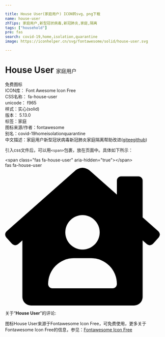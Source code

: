 ```yaml
---

title: House User(家庭用户) ICON转svg、png下载
name: house-user
zhTips: 家庭用户,新型冠状病毒,新冠肺炎,家庭,隔离
tags: ["household"]
pre: fas
search: covid-19,home,isolation,quarantine
image: https://iconhelper.cn/svg/fontawesome/solid/house-user.svg

---
```


# House User  <small style="font-size: 60%;font-weight: 100">家庭用户</small>


<div class="detail-page">
<p>
<span><span class="badge-success badge">免费图标</span> </span>
<br/>
<span>
ICON库：
<span class="badge-secondary badge">Font Awesome Icon Free</span> 
</span>
<br/>
<span>
CSS名称：
<span class="badge-secondary badge">fa-house-user</span> 
</span>
<br/>
<span>
unicode：
<span class="badge-secondary badge">f965</span> 
<copy-btn content='f965' btn-title=""></copy-btn>
<copy-btn :content='String.fromCodePoint(parseInt("f965", 16))' btn-title="复制U"></copy-btn>
</span><br/><span>样式：<span class="badge-light badge">实心(solid)</span></span>
<br/>
<span>
版本：
<span class="badge-secondary badge">5.13.0</span> 
</span><br/><span>标签：<span class="badge-light badge"><router-link to="/tags/household.html">家庭</router-link></span></span>
<br/>
<span>图标来源/作者：<span class="badge-light badge">fontawesome</span></span> 
<br/>
<span>别名：<span class="badge-light badge">covid-19</span><span class="badge-light badge">home</span><span class="badge-light badge">isolation</span><span class="badge-light badge">quarantine</span></span><br/><span class="zh-detail">中文描述：<span class="badge-primary badge">家庭用户</span><span class="badge-primary badge">新型冠状病毒</span><span class="badge-primary badge">新冠肺炎</span><span class="badge-primary badge">家庭</span><span class="badge-primary badge">隔离</span><span class="help-link"><span>帮助改进</span>(<a href="https://gitee.com/liuwave/icon-helper/edit/master/json/fontawesome/solid/house-user.json" target="_blank" rel="noopener noreferrer">gitee</a><a href="https://github.com/liuwave/icon-helper/edit/master/json/fontawesome/solid/house-user.json" target="_blank" rel="noopener noreferrer">github</a></span>)</span><br/>
</p>
</div>
<div class="alert alert-dark">
  <i class="fas fa-house-user fa-xs"></i>
  <i class="fas fa-house-user fa-sm"></i>
  <i class="fas fa-house-user fa-lg"></i>
  <i class="fas fa-house-user fa-2x"></i>
  <i class="fas fa-house-user fa-3x"></i>
  <i class="fas fa-house-user fa-5x"></i>
  <i class="fas fa-house-user fa-7x"></i>
</div>
<div>
  <p>引入css文件后，可以用<code>&lt;span&gt;</code>包裹，放在页面中。具体如下所示：    
  </p>
  <div class="alert alert-primary" style="font-size: 14px">
    &lt;span class="fas fa-house-user" aria-hidden="true"&gt;&lt;/span&gt;
    <copy-btn content='<span class="fas fa-house-user" aria-hidden="true"></span>'></copy-btn>
  </div>
  <div class="alert alert-secondary">
    <i class="fas fa-house-user"
    style="font-size: 24px"
    aria-hidden="true"></i> fas fa-house-user
    <copy-btn content="fas fa-house-user" btn-title="复制图标名称"></copy-btn>
  </div>
</div>
<div id="svg" class="svg-wrap">
<svg xmlns="http://www.w3.org/2000/svg" viewBox="0 0 576 512"><path d="M570.69,236.27,512,184.44V48a16,16,0,0,0-16-16H432a16,16,0,0,0-16,16V99.67L314.78,10.3C308.5,4.61,296.53,0,288,0s-20.46,4.61-26.74,10.3l-256,226A18.27,18.27,0,0,0,0,248.2a18.64,18.64,0,0,0,4.09,10.71L25.5,282.7a21.14,21.14,0,0,0,12,5.3,21.67,21.67,0,0,0,10.69-4.11l15.9-14V480a32,32,0,0,0,32,32H480a32,32,0,0,0,32-32V269.88l15.91,14A21.94,21.94,0,0,0,538.63,288a20.89,20.89,0,0,0,11.87-5.31l21.41-23.81A21.64,21.64,0,0,0,576,248.19,21,21,0,0,0,570.69,236.27ZM288,176a64,64,0,1,1-64,64A64,64,0,0,1,288,176ZM400,448H176a16,16,0,0,1-16-16,96,96,0,0,1,96-96h64a96,96,0,0,1,96,96A16,16,0,0,1,400,448Z"/></svg>
</div>
<detail full-name='fa-house-user'></detail>
<div class="icon-detail__container">
<p>关于“<b>House User</b>”的评论:</p>
</div>
<Vssue title="关于“House User”的评论" />    
<div><p>图标House User来源于Fontawesome Icon Free，可免费使用，更多关于  Fontawesome Icon Free的信息，参见：<a target="_blank" href="https://iconhelper.cn/fontawesome.html">Fontawesome Icon Free</a>
</p></div>
